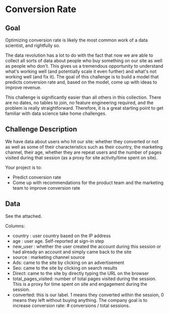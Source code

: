 # Conversion Rate
## Goal

Optimizing conversion rate is likely the most common work of a data scientist, and rightfully so.

The data revolution has a lot to do with the fact that now we are able to collect all sorts of data about people who buy something on our site as well as people who don't. This gives us a tremendous opportunity to understand what's working well (and potentially scale it even further) and what's not working well (and fix it).
The goal of this challenge is to build a model that predicts conversion rate and, based on the model, come up with ideas to improve revenue.

This challenge is significantly easier than all others in this collection. There are no dates, no tables to join, no feature engineering required, and the problem is really straightforward. Therefore, it is a great starting point to get familiar with data science take home challenges.

## Challenge Description

We have data about users who hit our site: whether they converted or not as well as some of their characteristics such as their country, the marketing channel, their age, whether they are repeat users and the number of pages visited during that session (as a proxy for site activity/time spent on site).

Your project is to:

- Predict conversion rate
- Come up with recommendations for the product team and the marketing team to improve conversion rate

## Data

See the attached.

Columns:

- country : user country based on the IP address
- age : user age. Self-reported at sign-in step
- new_user : whether the user created the account during this session or had already an account and simply came back to the site
- source : marketing channel source
- Ads: came to the site by clicking on an advertisement
- Seo: came to the site by clicking on search results
- Direct: came to the site by directly typing the URL on the browser
- total_pages_visited: number of total pages visited during the session. This is a proxy for time spent on site and engagement during the session.
- converted: this is our label. 1 means they converted within the session, 0 means they left without buying anything. The company goal is to increase conversion rate: # conversions / total sessions.
